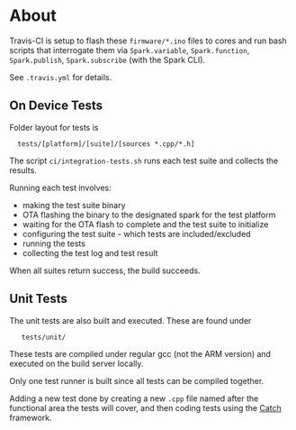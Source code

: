 About
===

Travis-CI is setup to flash these `firmware/*.ino` files to cores and run bash scripts that interrogate them
via `Spark.variable`, `Spark.function`, `Spark.publish`, `Spark.subscribe` (with the Spark CLI).

See `.travis.yml` for details.

On Device Tests
---------------

Folder layout for tests is

```
  tests/[platform]/[suite]/[sources *.cpp/*.h]
```

The script `ci/integration-tests.sh` runs each test suite and collects the results.

Running each test involves:

- making the test suite binary
- OTA flashing the binary to the designated spark for the test platform
- waiting for the OTA flash to complete and the test suite to initialize
- configuring the test suite - which tests are included/excluded
- running the tests
- collecting the test log and test result

When all suites return success, the build succeeds.

Unit Tests
----------

The unit tests are also built and executed. These are found under

```
   tests/unit/
```

These tests are compiled under regular gcc (not the ARM version) and executed on
the build server locally.

Only one test runner is built since all tests can be compiled together.

Adding a new test done by creating a new `.cpp` file named after the functional
area the tests will cover, and then coding tests using the
[Catch](https://github.com/philsquared/Catch) framework.


